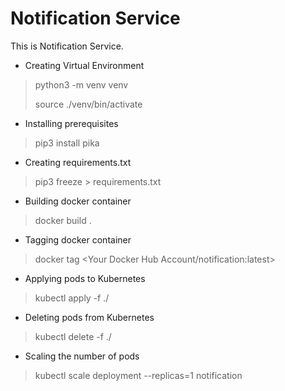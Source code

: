 # Notification Service
This is Notification Service.

* Creating Virtual Environment
> python3 -m venv venv
> 
> source ./venv/bin/activate

* Installing prerequisites
> pip3 install pika

* Creating requirements.txt
> pip3 freeze > requirements.txt

* Building docker container
> docker build .

* Tagging docker container
> docker tag <Sha256 text for the built image> <Your Docker Hub Account/notification:latest>

* Applying pods to Kubernetes
> kubectl apply -f ./

* Deleting pods from Kubernetes
> kubectl delete -f ./

* Scaling the number of pods
> kubectl scale deployment --replicas=1 notification